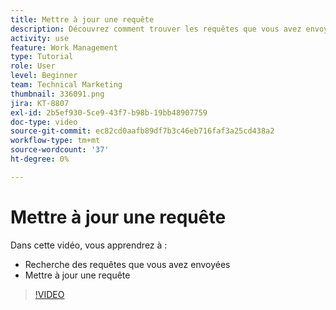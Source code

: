 ```yaml
---
title: Mettre à jour une requête
description: Découvrez comment trouver les requêtes que vous avez envoyées et mettre à jour ces requêtes dans [!DNL  Workfront].
activity: use
feature: Work Management
type: Tutorial
role: User
level: Beginner
team: Technical Marketing
thumbnail: 336091.png
jira: KT-8807
exl-id: 2b5ef930-5ce9-43f7-b98b-19bb48907759
doc-type: video
source-git-commit: ec82cd0aafb89df7b3c46eb716faf3a25cd438a2
workflow-type: tm+mt
source-wordcount: '37'
ht-degree: 0%

---
```


# Mettre à jour une requête

Dans cette vidéo, vous apprendrez à :

* Recherche des requêtes que vous avez envoyées
* Mettre à jour une requête

>[!VIDEO](https://video.tv.adobe.com/v/336091/?quality=12&learn=on)
